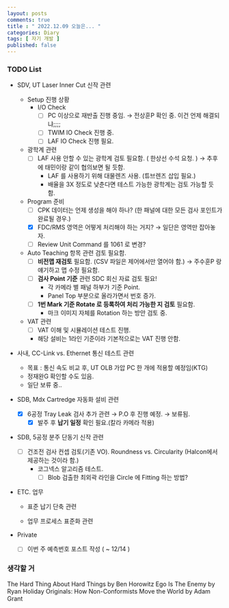 ```yaml
---
layout: posts
comments: true
title : " 2022.12.09 오늘은... "
categories: Diary
tags: [ 자기 개발 ]
published: false
---
```


### TODO List
- SDV, UT Laser Inner Cut 신작 관련   

   - Setup 진행 상황
      - I/O Check
         - [ ] PC 이상으로 재반출 진행 중임. → 전상훈P 확인 중. 이건 언제 해결되냐;;;;
         - [ ] TWIM IO Check 진행 중. 
         - [ ] LAF IO Check 진행 필요.

   - 광학계 관련
      - [ ] LAF 사용 안할 수 있는 광학계 검토 필요함. ( 한상선 수석 요청. ) → 추후에 태민이랑 같이 협의보면 될 듯함.
         - LAF 를 사용하기 위해 대물렌즈 사용. (튜브렌즈 삽입 필요.)
         - 배율을 3X 정도로 낮춘다면 테스트 가능한 광학계는 검토 가능할 듯 함.

   - Program 준비
      - [ ] CPK 데이터는 언제 생성을 해야 하나? (한 패널에 대한 모든 검사 포인트가 완료될 경우.)   
      - [x] FDC/RMS 영역은 어떻게 처리해야 하는 거지? → 일단은 영역만 잡아놓자.
      - [ ] Review Unit Command 를 1061 로 변경?
   
   - Auto Teaching 항목 관련 검토 필요함.
      - [ ] **비전맵 재검토** 필요함. (CSV 파일은 제어에서만 열어야 함.) → 주수훈P 랑 얘기하고 맵 수정 필요함.
      - [ ] **검사 Point 기준** 관련 SDC 회신 자료 검토 필요!
         - 각 카메라 별 패널 하부가 기준 Point.
         - Panel Top 부분으로 올라가면서 번호 증가.
      - [ ] **1번 Mark 기준 Rotate 로 등록하여 처리 가능한 지 검토** 필요함.
         - 마크 이미지 자체를 Rotation 하는 방안 검토 중.
   
   - VAT 관련
      - [ ] VAT 이해 및 시뮬레이션 테스트 진행.
      - 해당 설비는 1라인 기준이라 기본적으로는 VAT 진행 안함.

- 사내, CC-Link vs. Ethernet 통신 테스트 관련
   - 목표 : 통신 속도 비교 후, UT OLB 가압 PC 한 개에 적용할 예정임(KTG)
   - 정재완G 확인할 수도 있음.
   - 일단 보류 중..

- SDB, Mdx Cartredge 자동화 설비 관련 
   - [x] 6공정 Tray Leak 검사 추가 관련 → P.O 후 진행 예정. → 보류됨.
      - [x] 발주 후 **납기 일정** 확인 필요.(칼라 카메라 적용)

- SDB, 5공정 분주 단동기 신작 관련
   - [ ] 건조전 검사 컨셉 검토(기존 VO). Roundness vs. Circularity (Halcon에서 제공하는 것이라 함.)
      - 코그넥스 알고리즘 테스트. 
         - [ ] Blob 검출한 최외곽 라인을 Circle 에 Fitting 하는 방법?

- ETC. 업무
   - 표준 납기 단축 관련
   
   - 업무 프로세스 표준화 관련

- Private
   - [ ] 이번 주 예측번호 포스트 작성 ( ~ 12/14 )

### 생각할 거

The Hard Thing About Hard Things by Ben Horowitz
Ego Is The Enemy by Ryan Holiday
Originals: How Non-Conformists Move the World by Adam Grant
